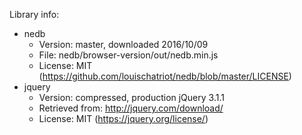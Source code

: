 Library info:
* nedb
  * Version: master, downloaded 2016/10/09
  * File: nedb/browser-version/out/nedb.min.js
  * License: MIT (https://github.com/louischatriot/nedb/blob/master/LICENSE)
* jquery
  * Version: compressed, production jQuery 3.1.1
  * Retrieved from: http://jquery.com/download/
  * License: MIT (https://jquery.org/license/)
